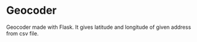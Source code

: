 # Geocoder
Geocoder made with Flask. It gives latitude and longitude of given address from csv file.
